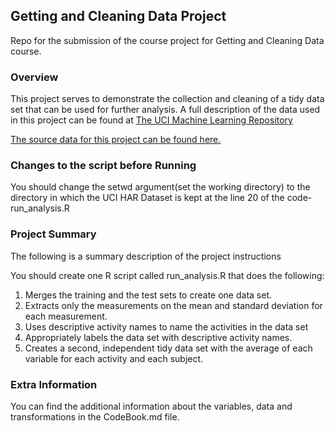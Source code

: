 ## Getting and Cleaning Data Project
Repo for the submission of the course project for Getting and Cleaning Data course.

### Overview
This project serves to demonstrate the collection and cleaning of a tidy data set that can be used for further
analysis. A full description of the data used in this project can be found at [The UCI Machine Learning Repository](http://archive.ics.uci.edu/ml/datasets/Human+Activity+Recognition+Using+Smartphones)

[The source data for this project can be found here.](https://d396qusza40orc.cloudfront.net/getdata%2Fprojectfiles%2FUCI%20HAR%20Dataset.zip)

### Changes to the script before Running
You should change the setwd argument(set the working directory) to the directory in which the UCI HAR Dataset is kept at the line 20 of the code- run_analysis.R


### Project Summary
The following is a summary description of the project instructions

You should create one R script called run_analysis.R that does the following:
1. Merges the training and the test sets to create one data set.
2. Extracts only the measurements on the mean and standard deviation for each measurement. 
3. Uses descriptive activity names to name the activities in the data set
4. Appropriately labels the data set with descriptive activity names. 
5. Creates a second, independent tidy data set with the average of each variable for each activity and each subject. 

### Extra Information
You can find the additional information about the variables, data and transformations in the CodeBook.md file. 
